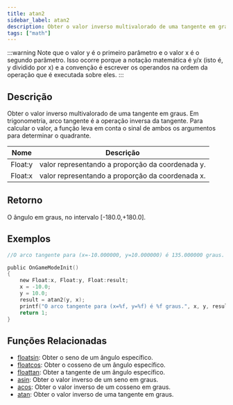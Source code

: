 ```yaml
---
title: atan2
sidebar_label: atan2
description: Obter o valor inverso multivalorado de uma tangente em graus.
tags: ["math"]
---
```


<LowercaseNote />

:::warning
Note que o valor y é o primeiro parâmetro e o valor x é o segundo parâmetro. Isso ocorre porque a notação matemática é y/x (isto é, y dividido por x) e a convenção é escrever os operandos na ordem da operação que é executada sobre eles.
:::

## Descrição

Obter o valor inverso multivalorado de uma tangente em graus. Em trigonometria, arco tangente é a operação inversa da tangente. Para calcular o valor, a função leva em conta o sinal de ambos os argumentos para determinar o quadrante.

| Nome    | Descrição                                                     |
| ------- | ------------------------------------------------------------- |
| Float:y | valor representando a proporção da coordenada y.              |
| Float:x | valor representando a proporção da coordenada x.              |

## Retorno

O ângulo em graus, no intervalo [-180.0,+180.0].

## Exemplos

```c
//O arco tangente para (x=-10.000000, y=10.000000) é 135.000000 graus.

public OnGameModeInit()
{
    new Float:x, Float:y, Float:result;
    x = -10.0;
    y = 10.0;
    result = atan2(y, x);
    printf("O arco tangente para (x=%f, y=%f) é %f graus.", x, y, result);
    return 1;
}
```

## Funções Relacionadas

- [floatsin](floatsin): Obter o seno de um ângulo específico.
- [floatcos](floatcos): Obter o cosseno de um ângulo específico.
- [floattan](floattan): Obter a tangente de um ângulo específico.
- [asin](asin): Obter o valor inverso de um seno em graus.
- [acos](acos): Obter o valor inverso de um cosseno em graus.
- [atan](atan): Obter o valor inverso de uma tangente em graus.